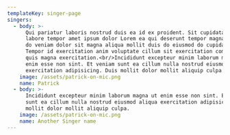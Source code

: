 ```yaml
---
templateKey: singer-page
singers:
  - body: >-
      Qui pariatur laboris nostrud duis ea id ex proident. Sit cupidatat nisi
      labore tempor amet ipsum dolor Lorem ea qui deserunt tempor magna. Labore
      do veniam dolor sit magna aliqua mollit duis do eiusmod do cupidatat.
      Tempor id exercitation anim voluptate cillum sit exercitation commodo id
      quis magna exercitation.<br/>Incididunt excepteur minim laborum magna ut
      enim esse non sint. Et veniam sunt ea cillum nulla nostrud eiusmod aliqua
      exercitation adipisicing. Duis mollit dolor mollit aliquip culpa.
    image: /assets/patrick-on-mic.png
    name: Patrick
  - body: >-
      Incididunt excepteur minim laborum magna ut enim esse non sint. Et veniam
      sunt ea cillum nulla nostrud eiusmod aliqua exercitation adipisicing. Duis
      mollit dolor mollit aliquip culpa.
    image: /assets/patrick-on-mic.png
    name: Another Singer name
---
```



